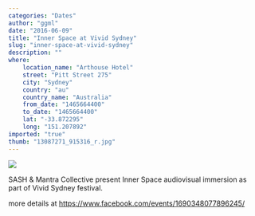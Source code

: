 ```yaml
---
categories: "Dates"
author: "ggml"
date: "2016-06-09"
title: "Inner Space at Vivid Sydney"
slug: "inner-space-at-vivid-sydney"
description: ""
where: 
    location_name: "Arthouse Hotel"
    street: "Pitt Street 275"
    city: "Sydney"
    country: "au"
    country_name: "Australia"
    from_date: "1465664400"
    to_date: "1465664400"
    lat: "-33.872295"
    long: "151.207892"
imported: "true"
thumb: "13087271_915316_r.jpg"
---
```



![](13087271_915316_r.jpg) 

SASH & Mantra Collective present Inner Space audiovisual immersion as part of Vivid Sydney festival.

more details at https://www.facebook.com/events/1690348077896245/

